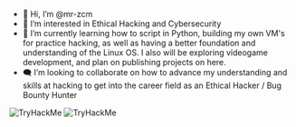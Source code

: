 - 👋 Hi, I’m @mr-zcm
- 👀 I’m interested in Ethical Hacking and Cybersecurity
- 🌱 I’m currently learning how to script in Python, building my own VM's for practice hacking, as well as having a better foundation and understanding of the Linux OS. I also will be exploring videogame development, and plan on publishing projects on here.
- :left_speech_bubble: I’m looking to collaborate on how to advance my understanding and skills at hacking to get into the career field as an Ethical Hacker / Bug Bounty Hunter


<img src="https://tryhackme-badges.s3.amazonaws.com/zcmills1.png" alt="TryHackMe">
<img src="https://tryhackme-badges.s3.amazonaws.com/zcmills1.png" alt="TryHackMe">
